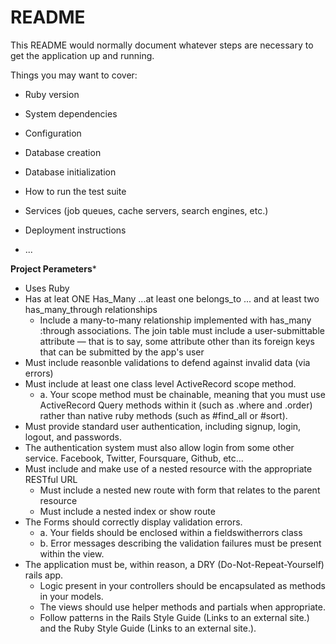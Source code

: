 # README

This README would normally document whatever steps are necessary to get the
application up and running.

Things you may want to cover:

* Ruby version

* System dependencies

* Configuration

* Database creation

* Database initialization

* How to run the test suite

* Services (job queues, cache servers, search engines, etc.)

* Deployment instructions

* ...

**Project Perameters***
* Uses Ruby
* Has at leat ONE Has_Many ...at least one belongs_to ... and at least two has_many_through relationships
    * Include a many-to-many relationship implemented with has_many :through associations. The join table must include a user-submittable attribute — that is to say, some attribute other than its foreign keys that can be submitted by the app's user
* Must include reasonble validations to defend against invalid data (via errors)
* Must include at least one class level ActiveRecord scope method. 
    * a. Your scope method must be chainable, meaning that you must use ActiveRecord Query methods within it (such as .where and .order) rather than native ruby methods (such as #find_all or #sort).
* Must provide standard user authentication, including signup, login, logout, and passwords.   
* The authentication system must also allow login from some other service. Facebook, Twitter, Foursquare, Github, etc...
* Must include and make use of a nested resource with the appropriate RESTful URL
    * Must include a nested new route with form that relates to the parent resource
    * Must include a nested index or show route 
* The Forms should correctly display validation errors.
    * a. Your fields should be enclosed within a fieldswitherrors class
    * b. Error messages describing the validation failures must be present within the view.
* The application must be, within reason, a DRY (Do-Not-Repeat-Yourself) rails app.
    * Logic present in your controllers should be encapsulated as methods in your models.
    * The views should use helper methods and partials when appropriate.
    * Follow patterns in the Rails Style Guide (Links to an external site.) and the Ruby Style Guide (Links to an external site.).
